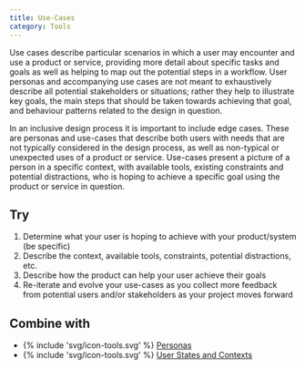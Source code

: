 ```yaml
---
title: Use-Cases
category: Tools
---
```


Use cases describe particular scenarios in which a user may encounter and use a product or service, providing more detail about specific tasks and goals as well as helping to map out the potential steps in a workflow. User personas and accompanying use cases are not meant to exhaustively describe all potential stakeholders or situations; rather they help to illustrate key goals, the main steps that should be taken towards achieving that goal, and behaviour patterns related to the design in question.

In an inclusive design process it is important to include edge cases. These are personas and use-cases that describe both users with needs that are not typically considered in the design process, as well as non-typical or unexpected uses of a product or service. Use-cases present a picture of a person in a specific context, with available tools, existing constraints and potential distractions, who is hoping to achieve a specific goal using the product or service in question.

## Try

1. Determine what your user is hoping to achieve with your product/system (be specific)
2. Describe the context, available tools, constraints, potential distractions, etc.
3. Describe how the product can help your user achieve their goals
4. Re-iterate and evolve your use-cases as you collect more feedback from potential users and/or stakeholders as your project moves forward

## Combine with

* {% include 'svg/icon-tools.svg' %} [Personas](/tools/Personas.html)
* {% include 'svg/icon-tools.svg' %} [User States and Contexts](/tools/UserStatesAndContexts.html)

